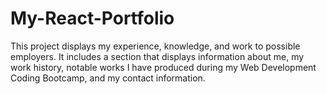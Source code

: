 # My-React-Portfolio
This project displays my experience, knowledge, and work to possible employers. It includes a section that displays information about me, my work history, notable works I have produced during my Web Development Coding Bootcamp, and my contact information. 

